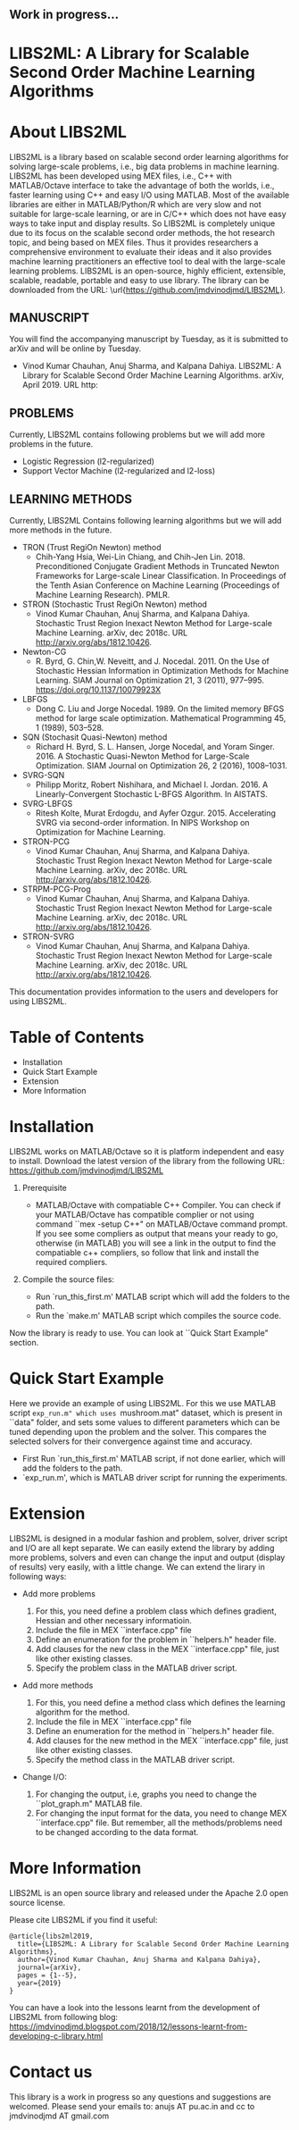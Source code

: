 ## Work in progress...


LIBS2ML: A Library for Scalable Second Order Machine Learning Algorithms
===========================================================================


About LIBS2ML
====================================================
LIBS2ML is a library based on scalable second order learning algorithms for solving large-scale problems, i.e., big data problems in machine learning. LIBS2ML has been developed using MEX files, i.e., C++ with MATLAB/Octave interface to take the advantage of both the worlds, i.e., faster learning using C++ and easy I/O using MATLAB. Most of the available libraries are either in MATLAB/Python/R which are very slow and not suitable for large-scale learning, or are in C/C++ which does not have easy ways to take input and display results. So LIBS2ML is completely unique due to its focus on the scalable second order methods, the hot research topic, and being based on MEX files. Thus it provides researchers a comprehensive environment to evaluate their ideas and it also provides machine learning practitioners an effective tool to deal with the large-scale learning problems. LIBS2ML is an open-source, highly efficient, extensible, scalable, readable, portable and easy to use library. The library can be downloaded from the URL: \url{https://github.com/jmdvinodjmd/LIBS2ML}.


## MANUSCRIPT
You will find the accompanying manuscript by Tuesday, as it is submitted to arXiv and will be online by Tuesday.
+ Vinod Kumar Chauhan, Anuj Sharma, and Kalpana Dahiya. LIBS2ML: A Library for Scalable Second Order Machine Learning Algorithms. arXiv, April 2019. URL http:


## PROBLEMS
Currently, LIBS2ML contains following problems but we will add more problems in the future.
- Logistic Regression (l2-regularized)
- Support Vector Machine (l2-regularized and l2-loss)


## LEARNING METHODS
Currently, LIBS2ML Contains following learning algorithms but we will add more methods in the future.
- TRON (Trust RegiOn Newton) method
    + Chih-Yang Hsia, Wei-Lin Chiang, and Chih-Jen Lin. 2018. Preconditioned Conjugate Gradient Methods in Truncated Newton Frameworks for Large-scale Linear Classification. In Proceedings of the Tenth Asian Conference on Machine Learning (Proceedings of Machine Learning Research). PMLR.
- STRON (Stochastic Trust RegiOn Newton) method
    + Vinod Kumar Chauhan, Anuj Sharma, and Kalpana Dahiya. Stochastic Trust Region Inexact Newton Method for Large-scale Machine Learning. arXiv, dec 2018c. URL http://arxiv.org/abs/1812.10426.
- Newton-CG
    + R. Byrd, G. Chin,W. Neveitt, and J. Nocedal. 2011. On the Use of Stochastic Hessian Information in Optimization Methods for Machine Learning. SIAM Journal on Optimization 21, 3 (2011), 977–995. https://doi.org/10.1137/10079923X
- LBFGS
    + Dong C. Liu and Jorge Nocedal. 1989. On the limited memory BFGS method for large scale optimization. Mathematical Programming 45, 1 (1989), 503–528.
- SQN (Stochasit Quasi-Newton) method
    + Richard H. Byrd, S. L. Hansen, Jorge Nocedal, and Yoram Singer. 2016. A Stochastic Quasi-Newton Method for Large-Scale Optimization. SIAM Journal on Optimization 26, 2 (2016), 1008–1031.
- SVRG-SQN
    + Philipp Moritz, Robert Nishihara, and Michael I. Jordan. 2016. A Linearly-Convergent Stochastic L-BFGS Algorithm. In AISTATS.
- SVRG-LBFGS
    + Ritesh Kolte, Murat Erdogdu, and Ayfer Ozgur. 2015. Accelerating SVRG via second-order information. In NIPS Workshop on Optimization for Machine Learning.
- STRON-PCG
    + Vinod Kumar Chauhan, Anuj Sharma, and Kalpana Dahiya. Stochastic Trust Region Inexact Newton Method for Large-scale Machine Learning. arXiv, dec 2018c. URL http://arxiv.org/abs/1812.10426.
- STRPM-PCG-Prog
    + Vinod Kumar Chauhan, Anuj Sharma, and Kalpana Dahiya. Stochastic Trust Region Inexact Newton Method for Large-scale Machine Learning. arXiv, dec 2018c. URL http://arxiv.org/abs/1812.10426.
- STRON-SVRG
    + Vinod Kumar Chauhan, Anuj Sharma, and Kalpana Dahiya. Stochastic Trust Region Inexact Newton Method for Large-scale Machine Learning. arXiv, dec 2018c. URL http://arxiv.org/abs/1812.10426.


This documentation provides information to the users and developers for using LIBS2ML.


Table of Contents
=================
- Installation
- Quick Start Example
- Extension
- More Information


Installation
======================
LIBS2ML works on MATLAB/Octave so it is platform independent and easy to install.
Download the latest version of the library from the following URL: https://github.com/jmdvinodjmd/LIBS2ML

1. Prerequisite
    + MATLAB/Octave with compatiable C++ Compiler. 
You can check if your MATLAB/Octave has compatible complier or not using command ``mex -setup C++" on MATLAB/Octave command prompt. If you see some compliers as output that means your ready to go, otherwise (in MATLAB) you will see a link in the output to find the compatiable c++ compliers, so follow that link and install the required compliers.

2. Compile the source files:
    + Run `run_this_first.m' MATLAB script which will add the folders to the path.
    + Run the `make.m' MATLAB script which compiles the source code.

Now the library is ready to use. You can look at ``Quick Start Example" section.



Quick Start Example
===================
Here we provide an example of using LIBS2ML. For this we use MATLAB script ``exp_run.m" which uses ``mushroom.mat" dataset, which is present in ``data" folder, and sets some values to different parameters which can be tuned depending upon the problem and the solver. This compares the selected solvers for their convergence against time and accuracy.
- First Run `run_this_first.m' MATLAB script, if not done earlier, which will add the folders to the path.
- `exp_run.m', which is MATLAB driver script for running the experiments.
 

Extension
=========
LIBS2ML is designed in a modular fashion and problem, solver, driver script and I/O are all kept separate. We can easily extend the library by adding more problems, solvers and even can change the input and output (display of results) very easily, with a little change. We can extend the lirary in following ways:

+ Add more problems
    1. For this, you need define a problem class which defines gradient, Hessian and other necessary informatioin.
    2. Include the file in MEX ``interface.cpp" file
    3. Define an enumeration for the problem in ``helpers.h" header file.
    4. Add clauses for the new class in the MEX ``interface.cpp" file, just like other existing classes.
    5. Specify the problem class in the MATLAB driver script.

+ Add more methods
    1. For this, you need define a method class which defines the learning algorithm for the method.
    2. Include the file in MEX ``interface.cpp" file
    3. Define an enumeration for the method in ``helpers.h" header file.
    4. Add clauses for the new method in the MEX ``interface.cpp" file, just like other existing classes.
    5. Specify the method class in the MATLAB driver script.

+ Change I/O:
    1. For changing the output, i.e, graphs you need to change the ``plot_graph.m" MATLAB file.
    2. For changing the input format for the data, you need to change MEX ``interface.cpp" file. But remember, all the methods/problems need to be changed according to the data format.


More Information
================

LIBS2ML is an open source library and released under the Apache 2.0 open source license.

Please cite LIBS2ML if you find it useful:

```
@article{libs2ml2019,
  title={LIBS2ML: A Library for Scalable Second Order Machine Learning Algorithms},
  author={Vinod Kumar Chauhan, Anuj Sharma and Kalpana Dahiya},
  journal={arXiv},
  pages = {1--5},
  year={2019}
}
```
You can have a look into the lessons learnt from the development of LIBS2ML from following blog:
https://jmdvinodjmd.blogspot.com/2018/12/lessons-learnt-from-developing-c-library.html

Contact us
======================
This library is a work in progress so any questions and suggestions are welcomed. Please send your emails to:
anujs AT pu.ac.in and cc to jmdvinodjmd AT gmail.com

